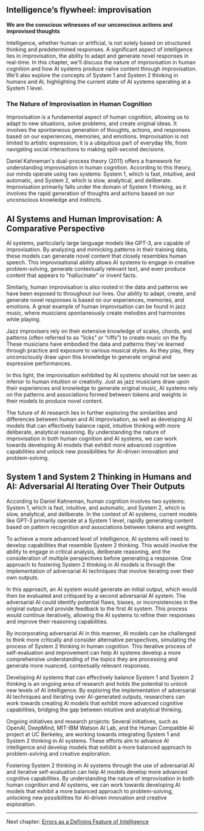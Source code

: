 ## Intelligence’s flywheel: improvisation

**We are the conscious witnesses of our unconscious actions and improvised thoughts**

Intelligence, whether human or artificial, is not solely based on structured thinking and predetermined responses. A significant aspect of intelligence lies in improvisation, the ability to adapt and generate novel responses in real-time. In this chapter, we'll discuss the nature of improvisation in human cognition and how AI systems produce naïve content through improvisation. We'll also explore the concepts of System 1 and System 2 thinking in humans and AI, highlighting the current state of AI systems operating at a System 1 level.

### The Nature of Improvisation in Human Cognition
Improvisation is a fundamental aspect of human cognition, allowing us to adapt to new situations, solve problems, and create original ideas. It involves the spontaneous generation of thoughts, actions, and responses based on our experiences, memories, and emotions. Improvisation is not limited to artistic expression; it is a ubiquitous part of everyday life, from navigating social interactions to making split-second decisions.

Daniel Kahneman's dual-process theory (2011) offers a framework for understanding improvisation in human cognition. According to this theory, our minds operate using two systems: System 1, which is fast, intuitive, and automatic, and System 2, which is slow, analytical, and deliberate. Improvisation primarily falls under the domain of System 1 thinking, as it involves the rapid generation of thoughts and actions based on our unconscious knowledge and instincts.

## AI Systems and Human Improvisation: A Comparative Perspective

AI systems, particularly large language models like GPT-3, are capable of improvisation. By analyzing and mimicking patterns in their training data, these models can generate novel content that closely resembles human speech. This improvisational ability allows AI systems to engage in creative problem-solving, generate contextually relevant text, and even produce content that appears to "hallucinate" or invent facts.

Similarly, human improvisation is also rooted in the data and patterns we have been exposed to throughout our lives. Our ability to adapt, create, and generate novel responses is based on our experiences, memories, and emotions. A great example of human improvisation can be found in jazz music, where musicians spontaneously create melodies and harmonies while playing.

Jazz improvisers rely on their extensive knowledge of scales, chords, and patterns (often referred to as "licks" or “riffs”) to create music on the fly. These musicians have embodied the data and patterns they've learned through practice and exposure to various musical styles. As they play, they unconsciously draw upon this knowledge to generate original and expressive performances.

In this light, the improvisation exhibited by AI systems should not be seen as inferior to human intuition or creativity. Just as jazz musicians draw upon their experiences and knowledge to generate original music, AI systems rely on the patterns and associations formed between tokens and weights in their models to produce novel content.

The future of AI research lies in further exploring the similarities and differences between human and AI improvisation, as well as developing AI models that can effectively balance rapid, intuitive thinking with more deliberate, analytical reasoning. By understanding the nature of improvisation in both human cognition and AI systems, we can work towards developing AI models that exhibit more advanced cognitive capabilities and unlock new possibilities for AI-driven innovation and problem-solving.

## System 1 and System 2 Thinking in Humans and AI: Adversarial AI Iterating Over Their Outputs

According to Daniel Kahneman, human cognition involves two systems: System 1, which is fast, intuitive, and automatic, and System 2, which is slow, analytical, and deliberate. In the context of AI systems, current models like GPT-3 primarily operate at a System 1 level, rapidly generating content based on pattern recognition and associations between tokens and weights.

To achieve a more advanced level of intelligence, AI systems will need to develop capabilities that resemble System 2 thinking. This would involve the ability to engage in critical analysis, deliberate reasoning, and the consideration of multiple perspectives before generating a response. One approach to fostering System 2 thinking in AI models is through the implementation of adversarial AI techniques that involve iterating over their own outputs.

In this approach, an AI system would generate an initial output, which would then be evaluated and critiqued by a second adversarial AI system. The adversarial AI could identify potential flaws, biases, or inconsistencies in the original output and provide feedback to the first AI system. This process would continue iteratively, allowing the AI systems to refine their responses and improve their reasoning capabilities.

By incorporating adversarial AI in this manner, AI models can be challenged to think more critically and consider alternative perspectives, simulating the process of System 2 thinking in human cognition. This iterative process of self-evaluation and improvement can help AI systems develop a more comprehensive understanding of the topics they are processing and generate more nuanced, contextually relevant responses.

Developing AI systems that can effectively balance System 1 and System 2 thinking is an ongoing area of research and holds the potential to unlock new levels of AI intelligence. By exploring the implementation of adversarial AI techniques and iterating over AI-generated outputs, researchers can work towards creating AI models that exhibit more advanced cognitive capabilities, bridging the gap between intuitive and analytical thinking.

Ongoing initiatives and research projects: Several initiatives, such as OpenAI, DeepMind, MIT-IBM Watson AI Lab, and the Human Compatible AI project at UC Berkeley, are working towards integrating System 1 and System 2 thinking in AI systems. These efforts aim to advance AI intelligence and develop models that exhibit a more balanced approach to problem-solving and creative exploration.

Fostering System 2 thinking in AI systems through the use of adversarial AI and iterative self-evaluation can help AI models develop more advanced cognitive capabilities. By understanding the nature of improvisation in both human cognition and AI systems, we can work towards developing AI models that exhibit a more balanced approach to problem-solving, unlocking new possibilities for AI-driven innovation and creative exploration.

---

Next chapter: [Errors as a Defining Feature of Intelligence](chapter3-error.md)
